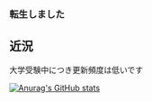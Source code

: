 ### 転生しました

## 近況
大学受験中につき更新頻度は低いです


[![Anurag's GitHub stats](https://github-readme-stats.vercel.app/api?username=Ray-Main&show_icons=true&theme=radical
)](https://github.com/anuraghazra/github-readme-stats)
